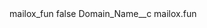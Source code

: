 <?xml version="1.0" encoding="UTF-8"?>
<CustomMetadata xmlns="http://soap.sforce.com/2006/04/metadata" xmlns:xsi="http://www.w3.org/2001/XMLSchema-instance" xmlns:xsd="http://www.w3.org/2001/XMLSchema">
    <label>mailox_fun</label>
    <protected>false</protected>
    <values>
        <field>Domain_Name__c</field>
        <value xsi:type="xsd:string">mailox.fun</value>
    </values>
</CustomMetadata>
